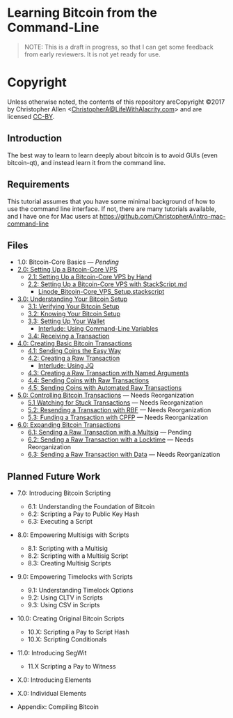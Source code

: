 # Learning Bitcoin from the Command-Line #

> NOTE: This is a draft in progress, so that I can get some feedback from early reviewers. It is not yet ready for use.

# Copyright

Unless otherwise noted, the contents of this repository areCopyright ©2017 by Christopher Allen \<ChristopherA@LifeWithAlacrity.com\> and are licensed [CC-BY](./LICENSE-CC-BY-4.0.md).

## Introduction

The best way to learn to learn deeply about bitcoin is to avoid GUIs (even bitcoin-qt), and instead learn it from the command line.

## Requirements

This tutorial assumes that you have some minimal background of how to use the command line interface. If not, there are many tutorials available, and I have one for Mac users at https://github.com/ChristopherA/intro-mac-command-line

## Files

* 1.0: Bitcoin-Core Basics — _Pending_
* [2.0: Setting Up a Bitcoin-Core VPS](2_0_Setting_Up_a_Bitcoin-Core_VPS.md)
  * [2.1: Setting Up a Bitcoin-Core VPS by Hand](2_1_Setting_Up_a_Bitcoin-Core_VPS_by_Hand.md)
  * [2.2: Setting Up a Bitcoin-Core VPS with StackScript.md](2_2_Setting_Up_a_Bitcoin-Core_VPS_with_StackScript.md)
    * [Linode_Bitcoin-Core_VPS_Setup.stackscript](2_2__Script_Linode_Setup.stackscript)
* [3.0: Understanding Your Bitcoin Setup](3_0_Understanding_Your_Bitcoin_Setup.md)
  * [3.1: Verifying Your Bitcoin Setup](3_1_Verifying_Your_Bitcoin_Setup.md)
  * [3.2: Knowing Your Bitcoin Setup](3_2_Knowing_Your_Bitcoin_Setup.md)
  * [3.3: Setting Up Your Wallet](3_3_Setting_Up_Your_Wallet.md)
    * [Interlude: Using Command-Line Variables](3_3__Interlude_Using_Command-Line_Variables.md)
  * [3.4: Receiving a Transaction](3_4_Receiving_a_Transaction.md)
* [4.0: Creating Basic Bitcoin Transactions](4_0_Creating_Basic_Bitcoin_Transactions.md)
  * [4.1: Sending Coins the Easy Way](4_1_Sending_Coins_The_Easy_Way.md)
  * [4.2: Creating a Raw Transaction](4_2_Creating_a_Raw_Transaction.md)
     * [Interlude: Using JQ](4_2__Interlude_Using_JQ.md)
  * [4.3: Creating a Raw Transaction with Named Arguments](4_3_Creating_a_Raw_Transaction_with_Named_Arguments.md)
  * [4.4: Sending Coins with Raw Transactions](4_4_Sending_Coins_with_a_Raw_Transaction.md)
  * [4.5: Sending Coins with Automated Raw Transactions](4_5_Sending_Coins_with_Automated_Raw_Transactions.md)
* [5.0: Controlling Bitcoin Transactions](5_0_Empowering_Bitcoin_Transactions.md) — Needs Reorganization
  * [5.1 Watching for Stuck Transactions](5_1_Watching_for_Stuck_Transactions.md) — Needs Reorganization
  * [5.2: Resending a Transaction with RBF](5_2_Resending_a_Transaction_with_RBF.md) — Needs Reorganization
  * [5.3: Funding a Transaction with CPFP](5_3_Funding_a_Transaction_with_CPFP.md) — Needs Reorganization
* [6.0: Expanding Bitcoin Transactions](6_0_Empowering_Bitcoin_Transactions.md)
  * [6.1: Sending a Raw Transaction with a Multsig](6_1_Sending_a_Raw_Transaction_with_a_Multisig.md) — Pending
  * [6.2: Sending a Raw Transaction with a Locktime](5_5_Sending_a_Raw_Transaction_with_a_Locktime.md) — Needs Reorganization
  * [6.3: Sending a Raw Transaction with Data](5_4_Sending_a_Raw_Transaction_with_Data.md) — Needs Reorganization

## Planned Future Work

* 7.0: Introducing Bitcoin Scripting
  * 6.1: Understanding the Foundation of Bitcoin
  * 6.2: Scripting a Pay to Public Key Hash
  * 6.3: Executing a Script
* 8.0: Empowering Multisigs with Scripts
  * 8.1: Scripting with a Multisig
  * 8.2: Scripting with a Multisig Script
  * 8.3: Creating Multisig Scripts
* 9.0: Empowering Timelocks with Scripts
  * 9.1: Understanding Timelock Options
  * 9.2: Using CLTV in Scripts
  * 9.3: Using CSV in Scripts
* 10.0: Creating Original Bitcoin Scripts
  * 10.X: Scripting a Pay to Script Hash
  * 10.X: Scripting Conditionals
* 11.0: Introducing SegWit
   * 11.X Scripting a Pay to Witness
   
* X.0: Introducing Elements
* X.0: Individual Elements

* Appendix: Compiling Bitcoin
   
